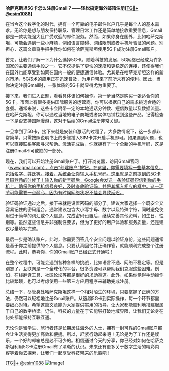 **哈萨克斯坦5G卡怎么注册Gmail？——轻松搞定海外邮箱注册[[TG💪+ @esim1088](https://t.me/s/esim1088)]**

在当今这个数字化的时代，拥有一个可靠的电子邮件账户几乎是每个人的基本需求。无论你是想与朋友保持联系、管理日常工作还是简单地接收重要信息，Gmail都是一款功能强大且广受欢迎的邮件服务。然而，如果你身在国外，比如哈萨克斯坦，可能会遇到一些小麻烦，例如语言障碍、网络限制或者手机号验证的问题。别担心，这篇文章将手把手教你如何在哈萨克斯坦使用5G卡成功注册Gmail账户。

首先，让我们了解一下为什么选择5G卡。随着科技的发展，5G网络已经成为许多国家的主要通信手段之一。它不仅提供了更快的速度和更稳定的连接，还使得我们在国外也能享受到如同在国内一般的便捷通信体验。尤其是在哈萨克斯坦这样的新兴市场，5G技术的应用正在迅速普及，为用户带来了前所未有的便利。因此，当你决定注册Gmail时，一张优质的5G卡就显得尤为重要了。

接下来，我们进入正题，看看具体该如何操作。第一步当然是购买一张适合你的5G卡。市面上有很多提供国际服务的运营商，你可以根据自己的需求挑选合适的套餐。通常来说，这些卡会附带一定的本地通话分钟数、短信数量以及数据流量。在哈萨克斯坦，你可以通过当地的电子商城或者实体店铺找到这些产品。记得检查一下是否支持国际漫游，这对于后续的Gmail注册非常关键。

一旦拿到了5G卡，接下来就是安装和激活的过程了。大多数情况下，这一步都非常简单，只需按照说明书上的步骤插入SIM卡并开启手机即可。如果遇到问题，也可以直接联系客服寻求帮助。激活完成后，你就拥有了一个全新的手机号码，这是注册Gmail不可或缺的一部分。

现在，我们可以开始注册Gmail账户了。打开浏览器，访问Gmail官网（www.gmail.com），点击“创建账户”按钮。在这里，你需要填写一些基本信息，包括名字、姓氏等。接着，系统会让你输入手机号码。这里就是之前提到的5G卡号码登场的时候了！输入你的新号码后，Google会发送一条验证码短信到你的手机上。确保你的手机信号良好，及时查收验证码，并将其填入相应的框中。这一环节可能需要一点耐心，因为有时候网络状况不佳会导致延迟。

验证码验证通过之后，接下来就是设置密码的部分了。建议大家选择一个既安全又容易记住的密码组合。通常建议包含大小写字母、数字以及特殊字符，同时避免使用过于简单的词汇或个人信息。完成密码设置后，继续完善其他资料，如生日、性别等。虽然这些信息并非强制性要求，但为了更好的用户体验和服务质量，还是建议尽量填写完整。

最后一步是确认账户。此时，你需要回答几个安全问题以验证身份，这些问题通常是基于你之前提供的个人信息。只要认真回忆并正确作答，就能顺利完成整个注册流程。此时，恭喜你，你的Gmail账户已经正式开通啦！

在整个过程中，可能会遇到各种各样的挑战，比如语言不通、网络不稳定等。但是别忘了，互联网是一个全球化的平台，很多资源可以帮助我们克服这些困难。例如，在线翻译工具、社区论坛等都是很好的求助渠道。此外，如果你觉得手动操作比较繁琐，也可以考虑使用一些第三方应用程序来辅助完成注册。

总结一下，尽管身处哈萨克斯坦这样一个相对陌生的环境，只要掌握了正确的方法，仍然可以轻松地注册Gmail账户。从选购5G卡到实际操作，每一个环节都需要细心对待。希望这篇文章能为大家提供实用的指导，让大家都能顺利地搭建起属于自己的数字桥梁。记住，科技的力量在于它能够打破地域界限，让我们无论身在何处都能保持互联互通。

无论你是留学生、旅行者还是长期居住海外的人士，拥有一封可靠的Gmail账户都会让生活变得更加高效和便捷。所以，赶紧行动起来吧！无论是为了工作还是娱乐，一个好的邮箱总是必不可少的。相信通过今天的分享，你已经对如何在哈萨克斯坦利用5G卡注册Gmail有了清晰的认识。未来还有更多关于数字生活的精彩内容等着你去探索，让我们一起享受科技带来的乐趣吧！

[[TG💪+ @esim1088](https://t.me/s/esim1088) ![Image](https://i.postimg.cc/4NQfJmqS/Snipaste-2025-05-13-00-14-12.png)]